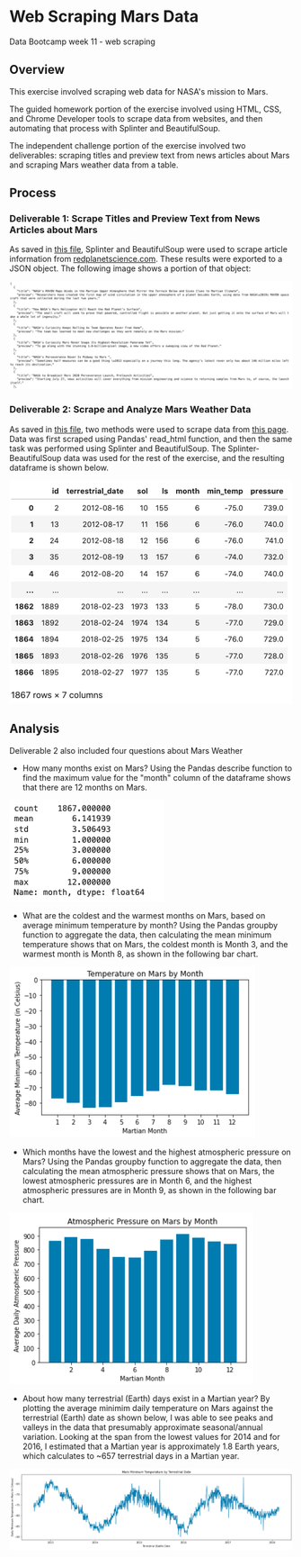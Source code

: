 # Web Scraping Mars Data
Data Bootcamp week 11 - web scraping

## Overview
This exercise involved scraping web data for NASA's mission to Mars. 

The guided homework portion of the exercise involved using HTML, CSS, and Chrome Developer tools to scrape data from websites, and then automating that process with Splinter and BeautifulSoup.

The independent challenge portion of the exercise involved two deliverables: scraping titles and preview text from news articles about Mars and scraping Mars weather data from a table.

## Process

### Deliverable 1: Scrape Titles and Preview Text from News Articles about Mars
As saved in [this file](https://github.com/larabjork/mars-scraping/blob/main/mars_data_challenge_part_1.ipynb), Splinter and BeautifulSoup were used to scrape article information from [redplanetscience.com](https://redplanetscience.com). These results were exported to a JSON object. The following image shows a portion of that object:

![Excerpt of JSON object](https://github.com/larabjork/mars-scraping/blob/main/Resources/d1_JSON_excerpt.png)

### Deliverable 2: Scrape and Analyze Mars Weather Data
As saved in [this file](https://github.com/larabjork/mars-scraping/blob/main/mars_data_challenge_part_2.ipynb), two methods were used to scrape data from [this page](https://data-class-mars-challenge.s3.amazonaws.com/Mars/index.html).
Data was first scraped using Pandas' read_html function, and then the same task was performed using Splinter and BeautifulSoup. The Splinter-BeautifulSoup data was used for the rest of the exercise, and the resulting dataframe is shown below.

![Mars weather dataframe](https://github.com/larabjork/mars-scraping/blob/main/Resources/mars_weather_dataframe.png)


## Analysis
Deliverable 2 also included four questions about Mars Weather

* How many months exist on Mars?
Using the Pandas describe function to find the maximum value for the "month" column of the dataframe shows that there are 12 months on Mars.

![Summary of Mars data from month column](https://github.com/larabjork/mars-scraping/blob/main/Resources/mars_month_data.png)

* What are the coldest and the warmest months on Mars, based on average minimum temperature by month? 
Using the Pandas groupby function to aggregate the data, then calculating the mean minimum temperature shows that on Mars, the coldest month is Month 3, and the warmest month is Month 8, as shown in the following bar chart.

![Average minimum daily temperature by month](https://github.com/larabjork/mars-scraping/blob/main/Resources/mars_min_temp.png)

* Which months have the lowest and the highest atmospheric pressure on Mars? 
Using the Pandas groupby function to aggregate the data, then calculating the mean atmospheric pressure shows that on Mars, the lowest atmospheric pressures are in Month 6, and the highest atmospheric pressures are in Month 9, as shown in the following bar chart.

![Average atmospheric pressure by month](https://github.com/larabjork/mars-scraping/blob/main/Resources/mars_atm_pressure.png)

* About how many terrestrial (Earth) days exist in a Martian year? 
By plotting the average minimim daily temperature on Mars against the terrestrial (Earth) date as shown below, I was able to see peaks and valleys in the data that presumably approximate seasonal/annual variation. Looking at the span from the lowest values for 2014 and for 2016, I estimated that a Martian year is approximately 1.8 Earth years, which calculates to ~657 terrestrial days in a Martian year.

![Mars temperature versus Earth date](https://github.com/larabjork/mars-scraping/blob/main/Resources/mars%20temp%20vs%20earth%20date.png)